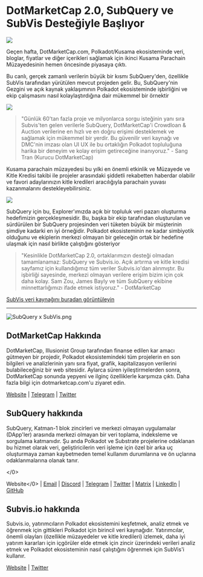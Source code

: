 # DotMarketCap 2.0, SubQuery ve SubVis Desteğiyle Başlıyor

![](https://cdn-images-1.medium.com/max/1600/1*fIxEXupCMUaaMsWQbA7zFQ.gif)

Geçen hafta, DotMarketCap.com, Polkadot/Kusama ekosisteminde veri, bloglar, fiyatlar ve diğer içerikleri sağlamak için ikinci Kusama Parachain Müzayedesinin hemen öncesinde piyasaya çıktı.

Bu canlı, gerçek zamanlı verilerin büyük bir kısmı SubQuery'den, özellikle SubVis tarafından yürütülen mevcut projeden gelir. Bu, SubQuery'nin Gezgini ve açık kaynak yaklaşımının Polkadot ekosisteminde işbirliğini ve ekip çalışmasını nasıl kolaylaştırdığına dair mükemmel bir örnektir

![](https://cdn-images-1.medium.com/max/1600/1*-UL84MrIB3TtZBkDPwLMmw.png)

> "Günlük 60'tan fazla proje ve milyonlarca sorgu isteğinin yanı sıra Subvis'ten gelen verilerle SubQuery, DotMarketCap'i Crowdloan & Auction verilerine en hızlı ve en doğru erişimi desteklemek ve sağlamak için mükemmel bir yerdir. Bu güvenilir veri kaynağı ve DMC'nin imzası olan UI UX ile bu ortaklığın Polkadot topluluğuna harika bir deneyim ve kolay erişim getireceğine inanıyoruz." - Sang Tran (Kurucu DotMarketCap)

Kusama parachain müzayedesi bu yılki en önemli etkinlik ve Müzayede ve Kitle Kredisi takibi ile projeler arasındaki şiddetli rekabetten haberdar olabilir ve favori adaylarınızın kitle kredileri aracılığıyla parachain yuvası kazanmalarını destekleyebilirsiniz.

![](https://cdn-images-1.medium.com/max/1600/1*n_y-1CUv1BcU2bzCs15djA.png)

SubQuery için bu, Explorer'ımızda açık bir topluluk veri pazarı oluşturma hedefimizin gerçekleşmesidir. Bu, başka bir ekip tarafından oluşturulan ve sürdürülen bir SubQuery projesinden veri tüketen büyük bir müşterinin şimdiye kadarki en iyi örneğidir. Polkadot ekosisteminin ne kadar simbiyotik olduğunu ve ekiplerin merkezi olmayan bir geleceğin ortak bir hedefine ulaşmak için nasıl birlikte çalıştığını gösteriyor

> "Kesinlikle DotMarketCap 2.0, ortaklarımızın desteği olmadan tamamlanamaz: SubQuery ve Subvis.io. Açık artırma ve kitle kredisi sayfamız için kullandığımız tüm veriler Subvis.io'dan alınmıştır. Bu işbirliği sayesinde, merkezi olmayan verilere erişim bizim için çok daha kolay. Sam Zou, James Bayly ve tüm SubQuery ekibine minnettarlığımızı ifade etmek istiyoruz." - DotMarketCap

[SubVis veri kaynağını buradan görüntüleyin](https://explorer.subquery.network/subquery/subvis-io/kusama-auction)

---

![SubQuery x SubVis.png](https://cdn-images-1.medium.com/max/1600/1*ZOtmJdlgr-5H4BAt2gVKLw.png)

## **DotMarketCap Hakkında**

DotMarketCap, Illusionist Group tarafından finanse edilen kar amacı gütmeyen bir projedir, Polkadot ekosistemindeki tüm projelerin en son bilgileri ve analizlerinin yanı sıra fiyat, grafik, kapitalizasyon verilerini bulabileceğiniz bir web sitesidir. Aylarca süren iyileştirmelerden sonra, DotMarketCap sonunda yepyeni ve ilginç özelliklerle karşımıza çıktı. Daha fazla bilgi için dotmarketcap.com'u ziyaret edin.

[Website](http://dotmarketcap.com/) | [Telegram](https://t.me/DotMarketCap_ANN) | [Twitter](https://twitter.com/DotMarketCap?ref_src=twsrc%5Egoogle%7Ctwcamp%5Eserp%7Ctwgr%5Eauthor)

## **SubQuery hakkında**

SubQuery, Katman-1 blok zincirleri ve merkezi olmayan uygulamalar (DApp'ler) arasında merkezi olmayan bir veri toplama, indeksleme ve sorgulama katmanıdır. Şu anda Polkadot ve Substrate projelerine odaklanan bu hizmet olarak veri, geliştiricilerin veri işleme için özel bir arka uç oluşturmaya zaman kaybetmeden temel kullanım durumlarına ve ön uçlarına odaklanmalarına olanak tanır.

</a></0>

Website</0> | [Email](mailto:hello@subquery.network) | [Discord](https://discord.com/invite/78zg8aBSMG) | [Telegram](https://t.me/subquerynetwork) | [Twitter](https://twitter.com/subquerynetwork) | [Matrix](https://matrix.to/#/#subquery:matrix.org) | [LinkedIn](https://www.linkedin.com/company/subquery) | [GitHub](https://github.com/subquery)</p> 



## **Subvis.io hakkında**

Subvis.io, yatırımcıların Polkadot ekosistemini keşfetmek, analiz etmek ve öğrenmek için gittikleri Polkadot için birincil veri kaynağıdır. Yatırımcılar, önemli olayları (özellikle müzayedeler ve kitle kredileri) izlemek, daha iyi yatırım kararları için içgörüler elde etmek için zincir üzerindeki verileri analiz etmek ve Polkadot ekosisteminin nasıl çalıştığını öğrenmek için SubVis'i kullanır.

[Website](https://www.subvis.io/) | [Twitter](https://twitter.com/subvisioapp)
